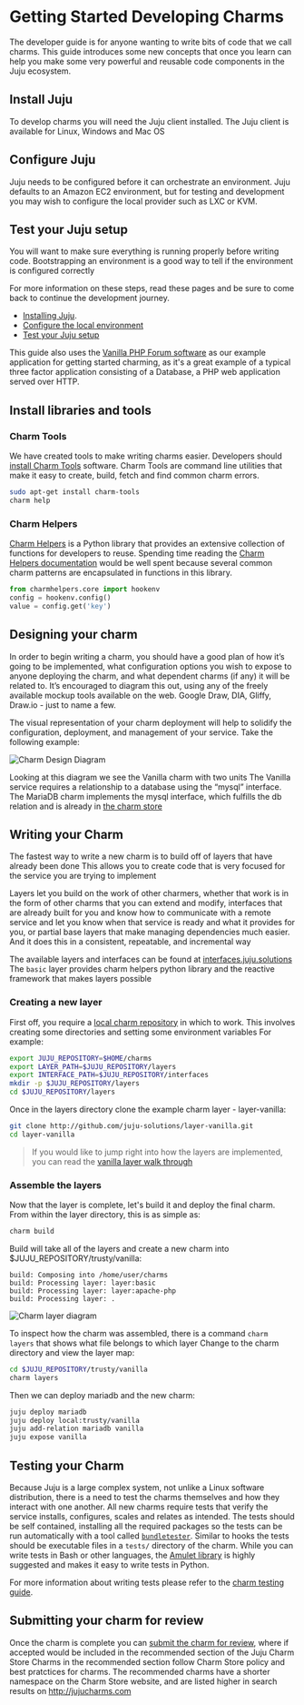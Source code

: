 # Getting Started Developing Charms

The developer guide is for anyone wanting to write bits of code that we call
charms. This guide introduces some new concepts that once you learn can help
you make some very powerful and reusable code components in the Juju ecosystem.

## Install Juju
To develop charms you will need the Juju client installed. The Juju client is
available for Linux, Windows and Mac OS

## Configure Juju
Juju needs to be configured before it can orchestrate an environment. Juju
defaults to an Amazon EC2 environment, but for testing and development you may
wish to configure the local provider such as LXC or KVM.

## Test your Juju setup
You will want to make sure everything is running properly before writing code.
Bootstrapping an environment is a good way to tell if the environment is
configured correctly

For more information on these steps, read these pages and be sure to come back
to continue the development journey.
* [Installing Juju](./getting-started.html#installation).
* [Configure the local environment](./config-local.html)
* [Test your Juju setup](./getting-started.html#testing-your-setup)

This guide also uses the [Vanilla PHP Forum software](http://vanillaforums.org)
as our example application for getting started charming, as it's a great example
of a typical three factor application consisting of a Database, a PHP web
application served over HTTP.

## Install libraries and tools

### Charm Tools
We have created tools to make writing charms easier. Developers should [install
Charm Tools](./tools-charm-tools.html) software. Charm Tools are command line
utilities that make it easy to create, build, fetch and find common charm errors.

```bash
sudo apt-get install charm-tools
charm help
```

### Charm Helpers
[Charm Helpers](./tools-charm-helpers.html) is a Python library that provides
an extensive collection of functions for developers to reuse. Spending time
reading the [Charm Helpers documentation](http://pythonhosted.org/charmhelpers/)
would be well spent because several common charm patterns are encapsulated in
functions in this library.

```python
from charmhelpers.core import hookenv
config = hookenv.config()
value = config.get('key')
```

## Designing your charm

In order to begin writing a charm, you should have a good plan of how it’s
going to be implemented, what configuration options you wish to expose to anyone
deploying the charm, and what dependent charms (if any) it will be related to.
It’s encouraged to diagram this out, using any of the freely available mockup
tools available on the web. Google Draw, DIA, Gliffy, Draw.io - just to name a
few.

The visual representation of your charm deployment will help to solidify the
configuration, deployment, and management of your service. Take the following
example:

![Charm Design Diagram](./media/vanilla-planning.png)

Looking at this diagram we see the Vanilla charm with two units The Vanilla
service requires a relationship to a database using the “mysql” interface. The
MariaDB charm implements the mysql interface, which fulfills the db relation and
is already in [the charm store](https://jujucharms.com/mariadb)

## Writing your Charm

The fastest way to write a new charm is to build off of layers that have already
been done This allows you to create code that is very focused for the service
you are trying to implement

Layers let you build on the work of other charmers, whether that work is in the
form of other charms that you can extend and modify, interfaces that are already
built for you and know how to communicate with a remote service and let you know
when that service is ready and what it provides for you, or partial base layers
that make managing dependencies much easier. And it does this in a consistent,
repeatable, and incremental way

The available layers and interfaces can be found at
[interfaces.juju.solutions](http://interfaces.juju.solutions/) The `basic`
layer provides charm helpers python library and the reactive framework that
makes layers possible

### Creating a new layer

First off, you require a [local charm repository](./charms-deploying.html) in
which to work. This involves creating some directories and setting some
environment variables For example:

```bash
export JUJU_REPOSITORY=$HOME/charms
export LAYER_PATH=$JUJU_REPOSITORY/layers
export INTERFACE_PATH=$JUJU_REPOSITORY/interfaces
mkdir -p $JUJU_REPOSITORY/layers
cd $JUJU_REPOSITORY/layers
```

Once in the layers directory clone the example charm layer - layer-vanilla:

```bash
git clone http://github.com/juju-solutions/layer-vanilla.git
cd layer-vanilla
```

> If you would like to jump right into how the layers are implemented, you can
read the [vanilla layer walk through](./developer-layer-example.html)

### Assemble the layers

Now that the layer is complete, let's build it and deploy the final charm. From
within the layer directory, this is as simple as:  

```bash
charm build
```

Build will take all of the layers and create a new charm into
$JUJU_REPOSITORY/trusty/vanilla:

    build: Composing into /home/user/charms
    build: Processing layer: layer:basic
    build: Processing layer: layer:apache-php
    build: Processing layer: .

![Charm layer diagram](./media/vanilla-layers.png)

To inspect how the charm was assembled, there is a command `charm layers` that
shows what file belongs to which layer Change to the charm directory and view
the layer map:  

```bash
cd $JUJU_REPOSITORY/trusty/vanilla
charm layers
```

Then we can deploy mariadb and the new charm:

```bash
juju deploy mariadb
juju deploy local:trusty/vanilla
juju add-relation mariadb vanilla
juju expose vanilla
```

## Testing your Charm

Because Juju is a large complex system, not unlike a Linux software
distribution, there is a need to test the charms themselves and how they
interact with one another. All new charms require tests that verify the service
installs, configures, scales and relates as intended. The tests should be self
contained, installing all the required packages so the tests can be run
automatically with a tool called
[`bundletester`](https://github.com/juju-solutions/bundletester). Similar to
hooks the tests should be executable files in a `tests/` directory of the charm.
While you can write tests in Bash or other languages, the [Amulet
library](./tools-amulet.html) is highly suggested and makes it easy to write
tests in Python.

For more information about writing tests please refer to the
[charm testing guide](./developer-testing.html).

## Submitting your charm for review

Once the charm is complete you can  [submit the charm for
review](./charm-review-process.html), where if accepted  would be included in
the recommended section of the Juju Charm Store Charms in the recommended
section follow Charm Store policy and best pratctices for charms. The
recommended charms have a shorter namespace on the Charm Store website, and are
listed higher in search results on <http://jujucharms.com>
